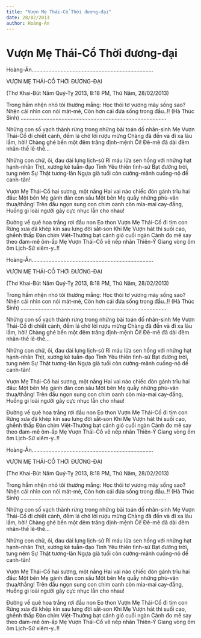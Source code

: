 ```yaml
---
title: "Vượn Mẹ Thái-Cổ Thời đương-đại"
date: 28/02/2013
author: Hoàng-Ân
---
```


# Vượn Mẹ Thái-Cổ Thời đương-đại

Hoàng-Ân................................................................................

VƯỢN MẸ THÁI-CỔ THỜI ĐƯƠNG-ĐẠI

(Thơ Khai-Bút Năm Quý-Tỵ 2013,
 8:18 PM, Thứ Năm, 28/02/2013)

Trong hầm nhện nhỏ tôi thường mắng:
Học thói tơ vương mày sống sao?
Nhện cái nhìn con nói mát-mẻ,
Còn hơn cái đứa sống trong đầu..!!
                    (Hà Thúc Sinh)
................................................................................................


Những con số vạch thành rừng
trong những bài toán đố nhân-sinh
Mẹ Vượn Thái-Cổ đi chiết cành,
đếm lá chờ lời rượu mừng
Chàng đã đến và đi xa lâu lắm, hời!
Chàng ghé bến một đêm trăng định-mệnh
Ôi! Đê-mê đã dài đêm nhân-thế lê-thê...

Những con chữ, ôi, đau dài lưng lịch-sử
Rỉ máu lửa sen hồng với những hạt hạnh-nhân
Thịt, xương kẻ tuẫn-đạo Tình Yêu thiên tình-sử
Bạt đường trời, tung ném Sự Thật tương-lân
Ngựa già tuổi còn cường-mãnh cuồng-nộ để canh-tân!

Vượn Mẹ Thái-Cổ hai sương, một nắng
Hai vai nào chiếc đòn gánh trĩu hai đầu:
Một bên Mẹ gánh đàn con sầu
Một bên Mẹ quẫy những phù-vân thua/thắng!
Trên đầu ngọn sung con chim oanh còn
mỉa-mai cay-đắng,
Huống gì loài người gây cực nhục lẫn cho nhau!

Đường về quê hoa trắng rơi đầu non
Eo thon Vượn Mẹ Thái-Cổ đi tìm con
Rừng xưa đã khép kín sau lưng đời sắt-son
Khi Mẹ Vượn hát thì suối cao, ghềnh thấp
Đàn chim Việt-Thường bạt cánh gió cuối ngàn
Cánh đo mê say theo đam-mê ôm-ấp
Mẹ Vượn Thái-Cổ vẽ nếp nhăn Thiên-Ý
Giang vòng ôm ôm Lịch-Sử xiêm-y..!!

Hoàng-Ân................................................................................

VƯỢN MẸ THÁI-CỔ THỜI ĐƯƠNG-ĐẠI

(Thơ Khai-Bút Năm Quý-Tỵ 2013,
 8:18 PM, Thứ Năm, 28/02/2013)

Trong hầm nhện nhỏ tôi thường mắng:
Học thói tơ vương mày sống sao?
Nhện cái nhìn con nói mát-mẻ,
Còn hơn cái đứa sống trong đầu..!!
                    (Hà Thúc Sinh)
................................................................................................


Những con số vạch thành rừng
trong những bài toán đố nhân-sinh
Mẹ Vượn Thái-Cổ đi chiết cành,
đếm lá chờ lời rượu mừng
Chàng đã đến và đi xa lâu lắm, hời!
Chàng ghé bến một đêm trăng định-mệnh
Ôi! Đê-mê đã dài đêm nhân-thế lê-thê...

Những con chữ, ôi, đau dài lưng lịch-sử
Rỉ máu lửa sen hồng với những hạt hạnh-nhân
Thịt, xương kẻ tuẫn-đạo Tình Yêu thiên tình-sử
Bạt đường trời, tung ném Sự Thật tương-lân
Ngựa già tuổi còn cường-mãnh cuồng-nộ để canh-tân!

Vượn Mẹ Thái-Cổ hai sương, một nắng
Hai vai nào chiếc đòn gánh trĩu hai đầu:
Một bên Mẹ gánh đàn con sầu
Một bên Mẹ quẫy những phù-vân thua/thắng!
Trên đầu ngọn sung con chim oanh còn
mỉa-mai cay-đắng,
Huống gì loài người gây cực nhục lẫn cho nhau!

Đường về quê hoa trắng rơi đầu non
Eo thon Vượn Mẹ Thái-Cổ đi tìm con
Rừng xưa đã khép kín sau lưng đời sắt-son
Khi Mẹ Vượn hát thì suối cao, ghềnh thấp
Đàn chim Việt-Thường bạt cánh gió cuối ngàn
Cánh đo mê say theo đam-mê ôm-ấp
Mẹ Vượn Thái-Cổ vẽ nếp nhăn Thiên-Ý
Giang vòng ôm ôm Lịch-Sử xiêm-y..!!

Hoàng-Ân................................................................................

VƯỢN MẸ THÁI-CỔ THỜI ĐƯƠNG-ĐẠI

(Thơ Khai-Bút Năm Quý-Tỵ 2013,
 8:18 PM, Thứ Năm, 28/02/2013)

Trong hầm nhện nhỏ tôi thường mắng:
Học thói tơ vương mày sống sao?
Nhện cái nhìn con nói mát-mẻ,
Còn hơn cái đứa sống trong đầu..!!
                    (Hà Thúc Sinh)
................................................................................................


Những con số vạch thành rừng
trong những bài toán đố nhân-sinh
Mẹ Vượn Thái-Cổ đi chiết cành,
đếm lá chờ lời rượu mừng
Chàng đã đến và đi xa lâu lắm, hời!
Chàng ghé bến một đêm trăng định-mệnh
Ôi! Đê-mê đã dài đêm nhân-thế lê-thê...

Những con chữ, ôi, đau dài lưng lịch-sử
Rỉ máu lửa sen hồng với những hạt hạnh-nhân
Thịt, xương kẻ tuẫn-đạo Tình Yêu thiên tình-sử
Bạt đường trời, tung ném Sự Thật tương-lân
Ngựa già tuổi còn cường-mãnh cuồng-nộ để canh-tân!

Vượn Mẹ Thái-Cổ hai sương, một nắng
Hai vai nào chiếc đòn gánh trĩu hai đầu:
Một bên Mẹ gánh đàn con sầu
Một bên Mẹ quẫy những phù-vân thua/thắng!
Trên đầu ngọn sung con chim oanh còn
mỉa-mai cay-đắng,
Huống gì loài người gây cực nhục lẫn cho nhau!

Đường về quê hoa trắng rơi đầu non
Eo thon Vượn Mẹ Thái-Cổ đi tìm con
Rừng xưa đã khép kín sau lưng đời sắt-son
Khi Mẹ Vượn hát thì suối cao, ghềnh thấp
Đàn chim Việt-Thường bạt cánh gió cuối ngàn
Cánh đo mê say theo đam-mê ôm-ấp
Mẹ Vượn Thái-Cổ vẽ nếp nhăn Thiên-Ý
Giang vòng ôm ôm Lịch-Sử xiêm-y..!!
